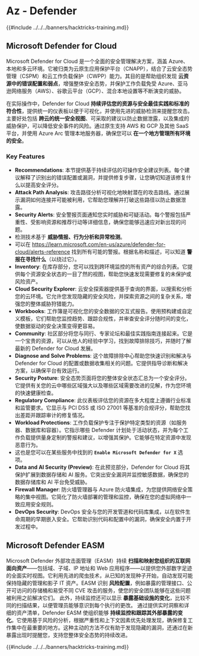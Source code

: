 # Az - Defender

{{#include ../../../banners/hacktricks-training.md}}

## Microsoft Defender for Cloud

Microsoft Defender for Cloud 是一个全面的安全管理解决方案，涵盖 Azure、本地和多云环境。它被归类为云原生应用保护平台（CNAPP），结合了云安全态势管理（CSPM）和云工作负载保护（CWPP）能力。其目的是帮助组织发现 **云资源中的错误配置和弱点**，增强整体安全态势，并保护工作负载免受 Azure、亚马逊网络服务（AWS）、谷歌云平台（GCP）、混合本地设置等不断演变的威胁。

在实际操作中，Defender for Cloud **持续评估您的资源与安全最佳实践和标准的符合性**，提供统一的仪表板以便于可视化，并使用先进的威胁检测来提醒您攻击。主要好处包括 **跨云的统一安全视图**、可采取的建议以防止数据泄露，以及集成的威胁保护，可以降低安全事件的风险。通过原生支持 AWS 和 GCP 及其他 SaaS 平台，并使用 Azure Arc 管理本地服务器，确保您可以 **在一个地方管理所有环境的安全**。

### Key Features

- **Recommendations**: 本节提供基于持续评估的可操作安全建议列表。每个建议解释了识别出的错误配置或漏洞，并提供修复步骤，让您确切知道该修复什么以提高安全评分。
- **Attack Path Analysis**: 攻击路径分析可视化地映射潜在的攻击路线。通过展示漏洞如何连接并可能被利用，它帮助您理解并打破这些路径以防止数据泄露。
- **Security Alerts**: 安全警报页面通知您实时威胁和可疑活动。每个警报包括严重性、受影响资源和推荐行动等详细信息，确保您能够迅速应对新出现的问题。
- 检测技术基于 **威胁情报、行为分析和异常检测**。
- 可以在 https://learn.microsoft.com/en-us/azure/defender-for-cloud/alerts-reference 找到所有可能的警报。根据名称和描述，可以知道 **警报在寻找什么**（以绕过它）。
- **Inventory**: 在库存部分，您可以找到跨环境监控的所有资产的综合列表。它提供每个资源安全状态的一目了然的视图，帮助您快速发现需要修复的未保护或风险资产。
- **Cloud Security Explorer**: 云安全探索器提供基于查询的界面，以搜索和分析您的云环境。它允许您发现隐藏的安全风险，并探索资源之间的复杂关系，增强您的整体威胁狩猎能力。
- **Workbooks**: 工作簿是可视化您的安全数据的交互式报告。使用预构建或自定义模板，它们帮助您监控趋势、跟踪合规性，并审查安全评分随时间的变化，使数据驱动的安全决策变得更容易。
- **Community**: 社区部分将您与同行、专家论坛和最佳实践指南连接起来。它是一个宝贵的资源，可以从他人的经验中学习，找到故障排除技巧，并随时了解最新的 Defender for Cloud 发展。
- **Diagnose and Solve Problems**: 这个故障排除中心帮助您快速识别和解决与 Defender for Cloud 的配置或数据收集相关的问题。它提供指导诊断和解决方案，以确保平台有效运行。
- **Security Posture**: 安全态势页面将您的整体安全状态汇总为一个安全评分。它提供有关您的云中哪些区域强大以及哪些区域需要改进的见解，作为您环境的快速健康检查。
- **Regulatory Compliance**: 此仪表板评估您的资源在多大程度上遵循行业标准和监管要求。它显示与 PCI DSS 或 ISO 27001 等基准的合规评分，帮助您找出差距并跟踪审计的修复情况。
- **Workload Protections**: 工作负载保护专注于保护特定类型的资源（如服务器、数据库和容器）。它指示哪些 Defender 计划处于活动状态，并为每个工作负载提供量身定制的警报和建议，以增强其保护。它能够在特定资源中发现恶意行为。
- 这也是您可以在某些服务中找到的 **`Enable Microsoft Defender for X`** 选项。
- **Data and AI Security (Preview)**: 在此预览部分，Defender for Cloud 将其保护扩展到数据存储和 AI 服务。它突出安全漏洞并监控敏感数据，确保您的数据存储库和 AI 平台免受威胁。
- **Firewall Manager**: 防火墙管理器与 Azure 防火墙集成，为您提供网络安全策略的集中视图。它简化了防火墙部署的管理和监控，确保在您的虚拟网络中一致应用安全规则。
- **DevOps Security**: DevOps 安全与您的开发管道和代码库集成，以在软件生命周期的早期嵌入安全。它帮助识别代码和配置中的漏洞，确保安全内置于开发过程中。

## Microsoft Defender EASM

Microsoft Defender 外部攻击面管理（EASM）持续 **扫描和映射您组织的互联网面向资产**——包括域、子域、IP 地址和 Web 应用程序——以提供您外部数字足迹的全面实时视图。它利用先进的爬虫技术，从已知的发现种子开始，自动发现可能保持隐藏的管理和影子 IT 资产。EASM 识别 **风险配置**，例如暴露的管理接口、公开可访问的存储桶和易受不同 CVE 攻击的服务，使您的安全团队能够在这些问题被利用之前解决它们。
此外，持续监控还可以显示 **暴露基础设施的变化**，比较不同的扫描结果，以便管理员能够意识到每个执行的更改。
通过提供实时洞察和详细的资产清单，Defender EASM 使组织能够 **持续监控和跟踪其外部暴露的变化**。它使用基于风险的分析，根据严重性和上下文因素优先处理发现，确保修复工作集中在最重要的地方。这种主动的方法不仅有助于发现隐藏的漏洞，还通过在新暴露出现时提醒您，支持您整体安全态势的持续改进。

{{#include ../../../banners/hacktricks-training.md}}
